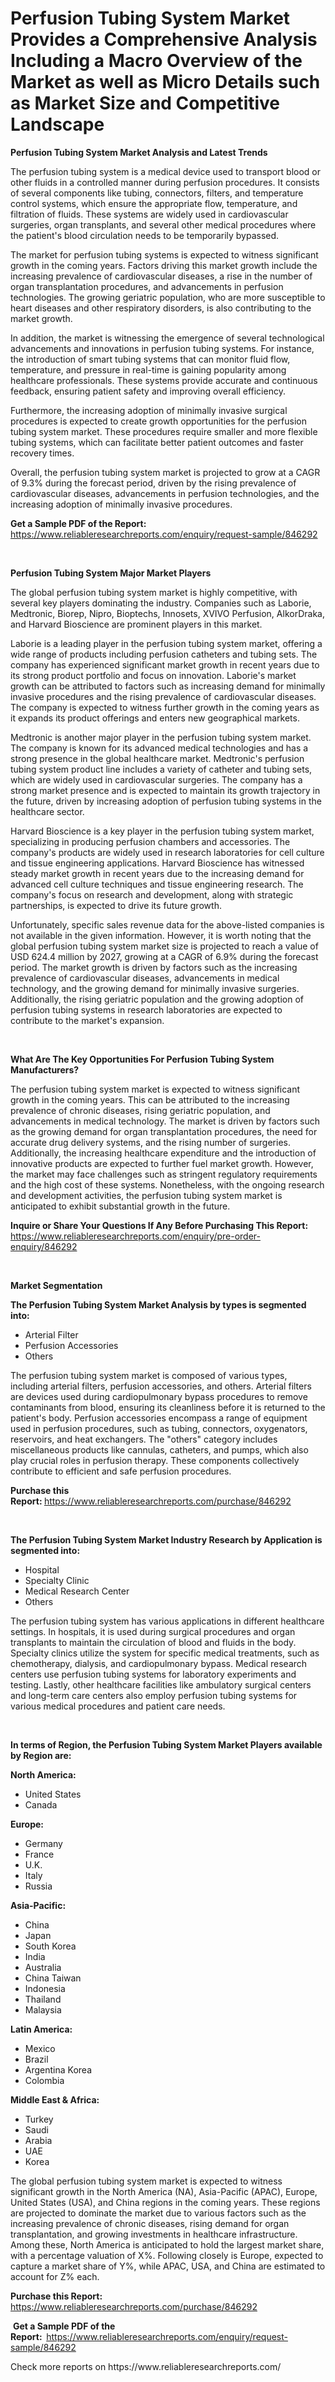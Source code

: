 <p><h1>Perfusion Tubing System Market Provides a Comprehensive Analysis Including a Macro Overview of the Market as well as Micro Details such as Market Size and Competitive Landscape</h1></p><p><strong>Perfusion Tubing System Market Analysis and Latest Trends</strong></p>
<p><p>The perfusion tubing system is a medical device used to transport blood or other fluids in a controlled manner during perfusion procedures. It consists of several components like tubing, connectors, filters, and temperature control systems, which ensure the appropriate flow, temperature, and filtration of fluids. These systems are widely used in cardiovascular surgeries, organ transplants, and several other medical procedures where the patient's blood circulation needs to be temporarily bypassed.</p><p>The market for perfusion tubing systems is expected to witness significant growth in the coming years. Factors driving this market growth include the increasing prevalence of cardiovascular diseases, a rise in the number of organ transplantation procedures, and advancements in perfusion technologies. The growing geriatric population, who are more susceptible to heart diseases and other respiratory disorders, is also contributing to the market growth.</p><p>In addition, the market is witnessing the emergence of several technological advancements and innovations in perfusion tubing systems. For instance, the introduction of smart tubing systems that can monitor fluid flow, temperature, and pressure in real-time is gaining popularity among healthcare professionals. These systems provide accurate and continuous feedback, ensuring patient safety and improving overall efficiency.</p><p>Furthermore, the increasing adoption of minimally invasive surgical procedures is expected to create growth opportunities for the perfusion tubing system market. These procedures require smaller and more flexible tubing systems, which can facilitate better patient outcomes and faster recovery times.</p><p>Overall, the perfusion tubing system market is projected to grow at a CAGR of 9.3% during the forecast period, driven by the rising prevalence of cardiovascular diseases, advancements in perfusion technologies, and the increasing adoption of minimally invasive procedures.</p></p>
<p><strong>Get a Sample PDF of the Report:&nbsp;</strong> <a href="https://www.reliableresearchreports.com/enquiry/request-sample/846292">https://www.reliableresearchreports.com/enquiry/request-sample/846292</a></p>
<p>&nbsp;</p>
<p><strong>Perfusion Tubing System Major Market Players</strong></p>
<p><p>The global perfusion tubing system market is highly competitive, with several key players dominating the industry. Companies such as Laborie, Medtronic, Biorep, Nipro, Bioptechs, Innosets, XVIVO Perfusion, AlkorDraka, and Harvard Bioscience are prominent players in this market.</p><p>Laborie is a leading player in the perfusion tubing system market, offering a wide range of products including perfusion catheters and tubing sets. The company has experienced significant market growth in recent years due to its strong product portfolio and focus on innovation. Laborie's market growth can be attributed to factors such as increasing demand for minimally invasive procedures and the rising prevalence of cardiovascular diseases. The company is expected to witness further growth in the coming years as it expands its product offerings and enters new geographical markets.</p><p>Medtronic is another major player in the perfusion tubing system market. The company is known for its advanced medical technologies and has a strong presence in the global healthcare market. Medtronic's perfusion tubing system product line includes a variety of catheter and tubing sets, which are widely used in cardiovascular surgeries. The company has a strong market presence and is expected to maintain its growth trajectory in the future, driven by increasing adoption of perfusion tubing systems in the healthcare sector.</p><p>Harvard Bioscience is a key player in the perfusion tubing system market, specializing in producing perfusion chambers and accessories. The company's products are widely used in research laboratories for cell culture and tissue engineering applications. Harvard Bioscience has witnessed steady market growth in recent years due to the increasing demand for advanced cell culture techniques and tissue engineering research. The company's focus on research and development, along with strategic partnerships, is expected to drive its future growth.</p><p>Unfortunately, specific sales revenue data for the above-listed companies is not available in the given information. However, it is worth noting that the global perfusion tubing system market size is projected to reach a value of USD 624.4 million by 2027, growing at a CAGR of 6.9% during the forecast period. The market growth is driven by factors such as the increasing prevalence of cardiovascular diseases, advancements in medical technology, and the growing demand for minimally invasive surgeries. Additionally, the rising geriatric population and the growing adoption of perfusion tubing systems in research laboratories are expected to contribute to the market's expansion.</p></p>
<p>&nbsp;</p>
<p><strong>What Are The Key Opportunities For Perfusion Tubing System Manufacturers?</strong></p>
<p><p>The perfusion tubing system market is expected to witness significant growth in the coming years. This can be attributed to the increasing prevalence of chronic diseases, rising geriatric population, and advancements in medical technology. The market is driven by factors such as the growing demand for organ transplantation procedures, the need for accurate drug delivery systems, and the rising number of surgeries. Additionally, the increasing healthcare expenditure and the introduction of innovative products are expected to further fuel market growth. However, the market may face challenges such as stringent regulatory requirements and the high cost of these systems. Nonetheless, with the ongoing research and development activities, the perfusion tubing system market is anticipated to exhibit substantial growth in the future.</p></p>
<p><strong>Inquire or Share Your Questions If Any Before Purchasing This Report:</strong> <a href="https://www.reliableresearchreports.com/enquiry/pre-order-enquiry/846292">https://www.reliableresearchreports.com/enquiry/pre-order-enquiry/846292</a></p>
<p>&nbsp;</p>
<p><strong>Market Segmentation</strong></p>
<p><strong>The Perfusion Tubing System Market Analysis by types is segmented into:</strong></p>
<p><ul><li>Arterial Filter</li><li>Perfusion Accessories</li><li>Others</li></ul></p>
<p><p>The perfusion tubing system market is composed of various types, including arterial filters, perfusion accessories, and others. Arterial filters are devices used during cardiopulmonary bypass procedures to remove contaminants from blood, ensuring its cleanliness before it is returned to the patient's body. Perfusion accessories encompass a range of equipment used in perfusion procedures, such as tubing, connectors, oxygenators, reservoirs, and heat exchangers. The "others" category includes miscellaneous products like cannulas, catheters, and pumps, which also play crucial roles in perfusion therapy. These components collectively contribute to efficient and safe perfusion procedures.</p></p>
<p><strong>Purchase this Report:&nbsp;</strong><a href="https://www.reliableresearchreports.com/purchase/846292">https://www.reliableresearchreports.com/purchase/846292</a></p>
<p>&nbsp;</p>
<p><strong>The Perfusion Tubing System Market Industry Research by Application is segmented into:</strong></p>
<p><ul><li>Hospital</li><li>Specialty Clinic</li><li>Medical Research Center</li><li>Others</li></ul></p>
<p><p>The perfusion tubing system has various applications in different healthcare settings. In hospitals, it is used during surgical procedures and organ transplants to maintain the circulation of blood and fluids in the body. Specialty clinics utilize the system for specific medical treatments, such as chemotherapy, dialysis, and cardiopulmonary bypass. Medical research centers use perfusion tubing systems for laboratory experiments and testing. Lastly, other healthcare facilities like ambulatory surgical centers and long-term care centers also employ perfusion tubing systems for various medical procedures and patient care needs.</p></p>
<p>&nbsp;</p>
<p><strong>In terms of Region, the Perfusion Tubing System Market Players available by Region are:</strong></p>
<p>
    <p> <strong> North America: </strong>
        <ul>
            <li>United States</li>
            <li>Canada</li>
        </ul>
        </p> 
    <p> <strong> Europe: </strong>
        <ul>
            <li>Germany</li>
            <li>France</li>
            <li>U.K.</li>
            <li>Italy</li>
            <li>Russia</li>
        </ul>
        </p> 
    <p> <strong> Asia-Pacific: </strong>
        <ul>
            <li>China</li>
            <li>Japan</li>
            <li>South Korea</li>
            <li>India</li>
            <li>Australia</li>
            <li>China Taiwan</li>
            <li>Indonesia</li>
            <li>Thailand</li>
            <li>Malaysia</li>
        </ul>
        </p> 
    <p> <strong> Latin America: </strong>
        <ul>
            <li>Mexico</li>
            <li>Brazil</li>
            <li>Argentina Korea</li>
            <li>Colombia</li>
        </ul>
        </p> 
    <p> <strong> Middle East & Africa: </strong>
        <ul>
            <li>Turkey</li>
            <li>Saudi</li>
            <li>Arabia</li>
            <li>UAE</li>
            <li>Korea</li>
        </ul>
    </p>
    </p>
<p><p>The global perfusion tubing system market is expected to witness significant growth in the North America (NA), Asia-Pacific (APAC), Europe, United States (USA), and China regions in the coming years. These regions are projected to dominate the market due to various factors such as the increasing prevalence of chronic diseases, rising demand for organ transplantation, and growing investments in healthcare infrastructure. Among these, North America is anticipated to hold the largest market share, with a percentage valuation of X%. Following closely is Europe, expected to capture a market share of Y%, while APAC, USA, and China are estimated to account for Z% each.</p></p>
<p><strong>Purchase this Report: </strong><a href="https://www.reliableresearchreports.com/purchase/846292">https://www.reliableresearchreports.com/purchase/846292</a></p>
<p>&nbsp;<strong>Get a Sample PDF of the Report:&nbsp;&nbsp;</strong><a href="https://www.reliableresearchreports.com/enquiry/request-sample/846292">https://www.reliableresearchreports.com/enquiry/request-sample/846292</a></p>
<p><strong></strong></p>
<p>Check more reports on https://www.reliableresearchreports.com/</p>